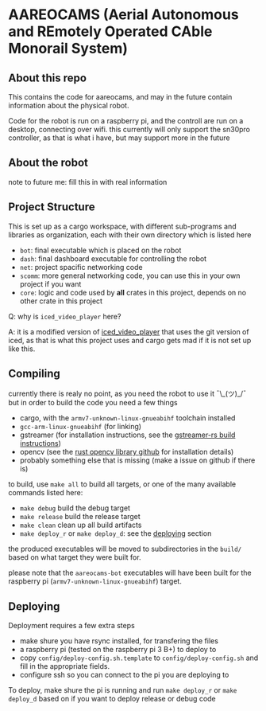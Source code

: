 # AAREOCAMS (Aerial Autonomous and REmotely Operated CAble Monorail System)

## About this repo

This contains the code for aareocams, and may in the future contain information about the physical robot.

Code for the robot is run on a raspberry pi, and the controll are run on a desktop, connecting over wifi.
this currently will only support the sn30pro controller, as that is what i have, but may support more in the future

## About the robot

note to future me: fill this in with real information

## Project Structure

This is set up as a cargo workspace, with different sub-programs and libraries as organization, each with their own directory which is listed here

- `bot`: final executable which is placed on the robot
- `dash`: final dashboard executable for controlling the robot
- `net`: project spacific networking code
- `scomm`: more general networking code, you can use this in your own project if you want
- `core`: logic and code used by **all** crates in this project, depends on no other crate in this project

Q: why is `iced_video_player` here?

A: it is a modified version of [iced_video_player](https://github.com/jazzfool/iced_video_player) that uses the git version of iced,
as that is what this project uses and cargo gets mad if it is not set up like this.

## Compiling

currently there is realy no point, as you need the robot to use it ¯\\\_(ツ)_/¯ but in order to build the code you need a few things

- cargo, with the `armv7-unknown-linux-gnueabihf` toolchain installed
- `gcc-arm-linux-gnueabihf` (for linking)
- gstreamer (for installation instructions, see the [gstreamer-rs build instructions](https://github.com/sdroege/gstreamer-rs#installation))
- opencv (see the [rust opencv library github](https://github.com/twistedfall/opencv-rust) for installation details)
- probably something else that is missing (make a issue on github if there is)

to build, use `make all` to build all targets, or one of the many available commands listed here:

- `make debug` build the debug target
- `make release` build the release target
- `make clean` clean up all build artifacts
- `make deploy_r` or `make deploy_d`: see the [deploying](##Deploying) section

the produced executables will be moved to subdirectories in the `build/` based on what target they were built for.

please note that the `aareocams-bot` executables will have been built for the raspberry pi (`armv7-unknown-linux-gnueabihf`) target.

## Deploying

Deployment requires a few extra steps

- make shure you have rsync installed, for transfering the files
- a raspberry pi (tested on the raspberry pi 3 B+) to deploy to
- copy `config/deploy-config.sh.template` to `config/deploy-config.sh` and fill in the appropriate fields.
- configure ssh so you can connect to the pi you are deploying to

To deploy, make shure the pi is running and run `make deploy_r` or `make deploy_d` based on if you want to deploy release or debug code
